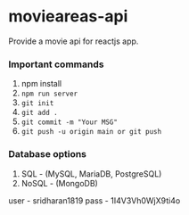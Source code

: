 # movieareas-api

Provide a movie api for reactjs app.

### Important commands 

1. npm install
2. `npm run server`
3. `git init`
4. `git add .`
5. `git commit -m "Your MSG"`
6. `git push -u origin main or git push`

### Database options

1. SQL - (MySQL, MariaDB, PostgreSQL)
2. NoSQL - (MongoDB)

user - sridharan1819
pass - 1I4V3Vh0WjX9ti4o